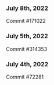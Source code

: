 ### July 8th, 2022

Commit #171022

### July 5th, 2022

Commit #314353


### July 4th, 2022

Commit #72281
